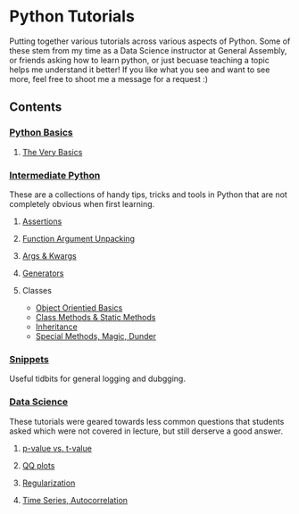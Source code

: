 # Python Tutorials 

Putting together various tutorials across various aspects of Python. Some of these stem from my time as a Data Science instructor at General Assembly, or friends asking how to learn python, or just becuase teaching a topic helps me understand it better! If you like what you see and want to see more, feel free to shoot me a message for a request :) 

## Contents 

### [Python Basics](python_basics)

1. [The Very Basics](python_basics.ipynb)

### [Intermediate Python](python_intermediate)

These are a collections of handy tips, tricks and tools in Python that are not completely obvious when first learning. 

1. [Assertions](python_intermediate/assert.ipynb)

2. [Function Argument Unpacking](python_intermediate/function_argument_unpacking.ipynb)

3. [Args & Kwargs](python_intermediate/args_kwargs.ipynb)

4. [Generators](python_intermediate/generators.ipynb)

5. Classes

    - [Object Orientied Basics](python_intermediate/classes.ipynb)
    - [Class Methods & Static Methods](python_intermediate/classmethods_staticmethods.ipynb)
    - [Inheritance](python_intermediate/inheritance.ipynb)
    - [Special Methods, Magic, Dunder](python_intermediate/special_methods_magic_dunder.ipynb)

### [Snippets](snippets.ipynb)

Useful tidbits for general logging and dubgging. 
    
### [Data Science](data_science)

These tutorials were geared towards less common questions that students asked which were not covered in lecture, but still derserve a good answer. 

1. [p-value vs. t-value]()

2. [QQ plots]()

3. [Regularization]()

4. [Time Series, Autocorrelation]()